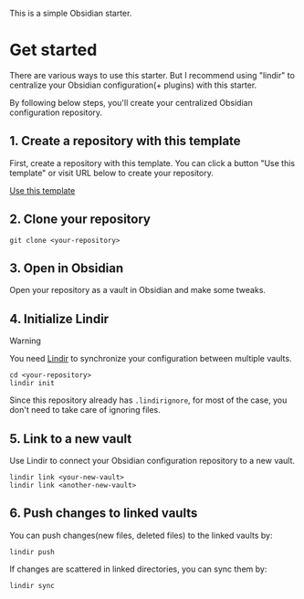 This is a simple Obsidian starter. 

# Get started

There are various ways to use this starter. But I recommend using "lindir" to centralize your Obsidian configuration(+ plugins) with this starter.

By following below steps, you'll create your centralized Obsidian configuration repository.

## 1. Create a repository with this template

First, create a repository with this template. You can click a button "Use this template" or visit URL below to create your repository.

[Use this template](https://github.com/new?template_name=obsidian-starter&template_owner=Galacsh)

## 2. Clone your repository

```shell
git clone <your-repository>
```

## 3. Open in Obsidian

Open your repository as a vault in Obsidian and make some tweaks.

## 4. Initialize Lindir

> [!WARNING]
> You need [Lindir](https://github.com/Galacsh/lindir) to synchronize your configuration between multiple vaults.

```shell
cd <your-repository>
lindir init
```

Since this repository already has `.lindirignore`, for most of the case, you don't need to take care of ignoring files.

## 5. Link to a new vault

Use Lindir to connect your Obsidian configuration repository to a new vault.

```shell
lindir link <your-new-vault>
lindir link <another-new-vault>
```

## 6. Push changes to linked vaults

You can push changes(new files, deleted files) to the linked vaults by:

```shell
lindir push
```

If changes are scattered in linked directories, you can sync them by:

```shell
lindir sync
```
